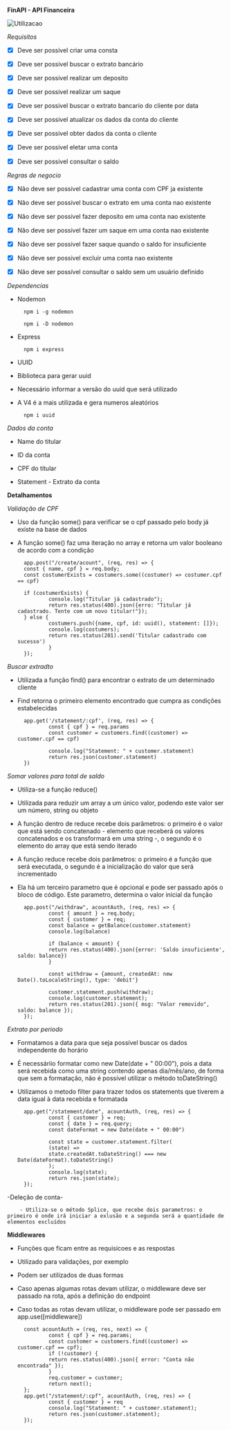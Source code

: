 **FinAPI - API Financeira**

![Utilizacao](src/assets/FinAPI.gif)

*Requisitos*

- [x] Deve ser possivel criar uma consta

- [x] Deve ser possivel buscar o extrato bancário

- [x] Deve ser possivel realizar um deposito

- [x] Deve ser possivel realizar um saque

- [x] Deve ser possivel buscar o extrato bancario do 
cliente por data

- [x] Deve ser possivel atualizar os dados da conta do 
cliente

- [x] Deve ser possivel obter dados da conta o cliente

- [x] Deve ser possivel eletar uma conta

- [x] Deve ser possivel consultar o saldo



*Regras de negocio*

- [x] Não deve ser possivel cadastrar uma conta com CPF ja existente

- [x] Não deve ser possivel buscar o extrato em uma conta nao existente

- [x] Não deve ser possivel fazer deposito em uma conta nao existente

- [x] Não deve ser possivel fazer um saque em uma conta nao existente

- [x] Não deve ser possivel fazer saque quando o saldo for insuficiente

- [x] Não deve ser possivel excluir uma conta nao existente

- [x] Não deve ser possível consultar o saldo sem um usuário definido

*Dependencias*

- Nodemon

        npm i -g nodemon

        npm i -D nodemon

- Express

        npm i express

- UUID

- Biblioteca para gerar uuid
- Necessário informar a versão do uuid que será utilizado
- A V4 é a mais utilizada e gera numeros aleatórios

        npm i uuid

*Dados da conta*

- Name do titular

- ID da conta

- CPF do titular

- Statement - Extrato da conta

**Detalhamentos**

*Validação de CPF*

- Uso da função some() para verificar se o cpf passado pelo body já existe na base de dados
- A função some() faz uma iteração no array e retorna um valor booleano de acordo com a condição

        app.post("/create/acount", (req, res) => {
        const { name, cpf } = req.body;
        const costumerExists = costumers.some((costumer) => costumer.cpf == cpf)

        if (costumerExists) {
                console.log("Titular já cadastrado");
                return res.status(400).json({erro: "Titular já cadastrado. Tente com um novo titular!"});
        } else {
                costumers.push({name, cpf, id: uuid(), statement: []});
                console.log(costumers);
                return res.status(201).send('Titular cadastrado com sucesso')
                }
        });

*Buscar extradto*

- Utilizada a função find() para encontrar o extrato de um determinado cliente
- Find retorna o primeiro elemento encontrado que cumpra as condições estabelecidas

        app.get('/statement/:cpf', (req, res) => {
                const { cpf } = req.params
                const customer = customers.find((customer) => customer.cpf == cpf)

                console.log("Statement: " + customer.statement)
                return res.json(customer.statement)
        })

*Somar valores para total de saldo*

- Utiliza-se a função reduce()
- Utilizada para reduzir um array a um único valor, podendo este valor ser um número, string ou objeto
- A função dentro de reduce recebe dois parâmetros: o primeiro é o valor que está sendo concatenado - elemento que receberá os valores concatenados e os transformará em uma string -, o segundo é o elemento do array que está sendo iterado
- A função reduce recebe dois parâmetros: o primeiro é a função que será executada, o segundo é a inicialização do valor que será incrementado
- Ela há um terceiro parametro que é opcional e pode ser passado após o bloco de código. Este parametro, determina o valor inicial da função

        app.post("/withdraw", acountAuth, (req, res) => {
                const { amount } = req.body;
                const { customer } = req;
                const balance = getBalance(customer.statement)
                console.log(balance)

                if (balance < amount) {
                return res.status(400).json({error: 'Saldo insuficiente', saldo: balance})
                }
                
                const withdraw = {amount, createdAt: new Date().toLocaleString(), type: 'debit'}

                customer.statement.push(withdraw);
                console.log(customer.statement);
                return res.status(201).json({ msg: "Valor removido", saldo: balance });
        });

*Extrato por periodo*

- Formatamos a data para que seja possível buscar os dados independente do horário
- É necessáriio formatar como new Date(date + " 00:00"), pois a data será recebida como uma string contendo apenas dia/mês/ano, de forma que sem a formatação, não é possível utilizar o método toDateString()
- Utilizamos o metodo filter para trazer todos os statements que tiverem a data igual à data recebida e formatada

        app.get("/statement/date", acountAuth, (req, res) => {
                const { customer } = req;
                const { date } = req.query;
                const dateFormat = new Date(date + " 00:00")

                const state = customer.statement.filter(
                (state) =>
                state.createdAt.toDateString() === new Date(dateFormat).toDateString()
                );
                console.log(state);
                return res.json(state);
        });

-Deleção de conta-

        - Utiliza-se o método Splice, que recebe dois parametros: o primeiro é onde irá iniciar a exlusão e a segunda será a quantidade de elementos excluídos

**Middlewares**

- Funções que ficam entre as requisicoes e as respostas

- Utilizado para validações, por exemplo

- Podem ser utilizados de duas formas

- Caso apenas algumas rotas devam utilizar, o middleware deve ser passado na rota, após a definição do endpoint

- Caso todas as rotas devam utilizar, o middleware pode ser passado em app.use([middleware])

        const acountAuth = (req, res, next) => {
                const { cpf } = req.params;
                const customer = customers.find((customer) => customer.cpf == cpf);
                if (!customer) {
                return res.status(400).json({ error: "Conta não encontrada" });
                }
                req.customer = customer;
                return next();
        };
        app.get("/statement/:cpf", acountAuth, (req, res) => {
                const { customer } = req
                console.log("Statement: " + customer.statement);
                return res.json(customer.statement);
        });
